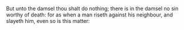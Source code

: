 But unto the damsel thou shalt do nothing; there is in the damsel no sin worthy of death: for as when a man riseth against his neighbour, and slayeth him, even so is this matter:
